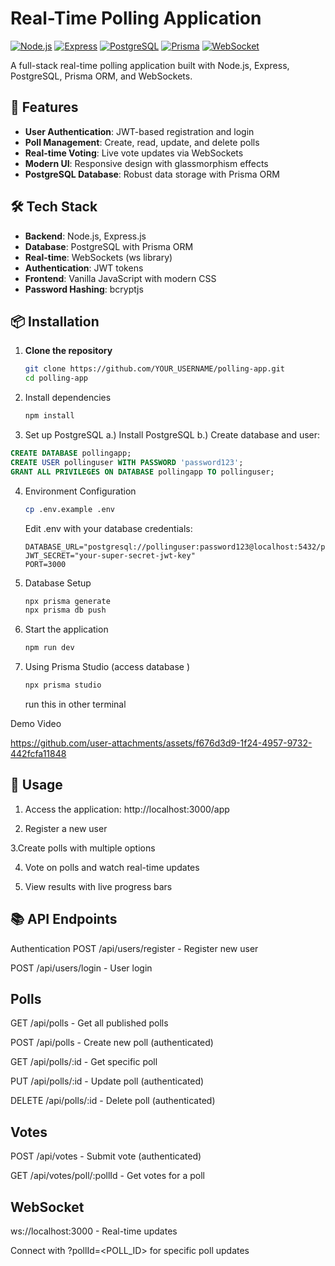 # Real-Time Polling Application
[![Node.js](https://img.shields.io/badge/Node.js-18%2B-green)](https://nodejs.org/)
[![Express](https://img.shields.io/badge/Express-4.x-lightgrey)](https://expressjs.com/)
[![PostgreSQL](https://img.shields.io/badge/PostgreSQL-13%2B-blue)](https://www.postgresql.org/)
[![Prisma](https://img.shields.io/badge/Prisma-ORM-orange)](https://www.prisma.io/)
[![WebSocket](https://img.shields.io/badge/WebSocket-Real--time-yellowgreen)](https://developer.mozilla.org/en-US/docs/Web/API/WebSocket)

A full-stack real-time polling application built with Node.js, Express, PostgreSQL, Prisma ORM, and WebSockets.

## 🚀 Features

- **User Authentication**: JWT-based registration and login
- **Poll Management**: Create, read, update, and delete polls
- **Real-time Voting**: Live vote updates via WebSockets
- **Modern UI**: Responsive design with glassmorphism effects
- **PostgreSQL Database**: Robust data storage with Prisma ORM

## 🛠️ Tech Stack

- **Backend**: Node.js, Express.js
- **Database**: PostgreSQL with Prisma ORM
- **Real-time**: WebSockets (ws library)
- **Authentication**: JWT tokens
- **Frontend**: Vanilla JavaScript with modern CSS
- **Password Hashing**: bcryptjs

## 📦 Installation

1. **Clone the repository**
   ```bash
   git clone https://github.com/YOUR_USERNAME/polling-app.git
   cd polling-app
   ```
2. Install dependencies
   ```bash
   npm install
   ```
3. Set up PostgreSQL
  a.) Install PostgreSQL
  b.) Create database and user:
```sql
CREATE DATABASE pollingapp;
CREATE USER pollinguser WITH PASSWORD 'password123';
GRANT ALL PRIVILEGES ON DATABASE pollingapp TO pollinguser;
```
4. Environment Configuration
   ```bash
   cp .env.example .env
   ```
   Edit .env with your database credentials:
   ```text
   DATABASE_URL="postgresql://pollinguser:password123@localhost:5432/pollingapp"
   JWT_SECRET="your-super-secret-jwt-key"
   PORT=3000
   ```
5. Database Setup
   ```bash
   npx prisma generate
   npx prisma db push
   ```
6. Start the application
   ```bash
   npm run dev
   ```
7. Using Prisma Studio (access database )
   ```bash
   npx prisma studio
   ```
   run this in other terminal
   
Demo Video 


https://github.com/user-attachments/assets/f676d3d9-1f24-4957-9732-442fcfa11848





## 🚀 Usage
1. Access the application: http://localhost:3000/app

2. Register a new user

3.Create polls with multiple options

4. Vote on polls and watch real-time updates

5. View results with live progress bars

## 📚 API Endpoints
Authentication
POST /api/users/register - Register new user

POST /api/users/login - User login

## Polls
GET /api/polls - Get all published polls

POST /api/polls - Create new poll (authenticated)

GET /api/polls/:id - Get specific poll

PUT /api/polls/:id - Update poll (authenticated)

DELETE /api/polls/:id - Delete poll (authenticated)

## Votes
POST /api/votes - Submit vote (authenticated)

GET /api/votes/poll/:pollId - Get votes for a poll

## WebSocket
ws://localhost:3000 - Real-time updates

Connect with ?pollId=<POLL_ID> for specific poll updates
